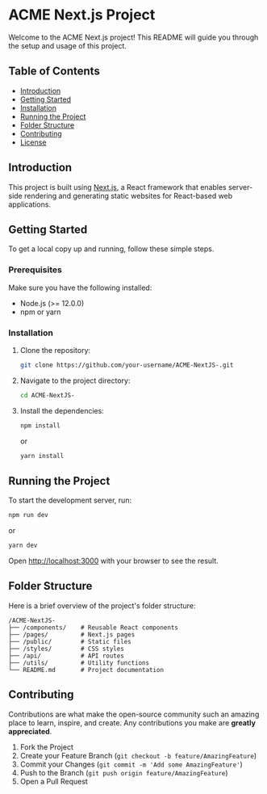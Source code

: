 
# ACME Next.js Project

Welcome to the ACME Next.js project! This README will guide you through the setup and usage of this project.

## Table of Contents

- [Introduction](#introduction)
- [Getting Started](#getting-started)
- [Installation](#installation)
- [Running the Project](#running-the-project)
- [Folder Structure](#folder-structure)
- [Contributing](#contributing)
- [License](#license)

## Introduction

This project is built using [Next.js](https://nextjs.org/), a React framework that enables server-side rendering and generating static websites for React-based web applications.

## Getting Started

To get a local copy up and running, follow these simple steps.

### Prerequisites

Make sure you have the following installed:

- Node.js (>= 12.0.0)
- npm or yarn

### Installation

1. Clone the repository:
    ```bash
    git clone https://github.com/your-username/ACME-NextJS-.git
    ```
2. Navigate to the project directory:
    ```bash
    cd ACME-NextJS-
    ```
3. Install the dependencies:
    ```bash
    npm install
    ```
    or
    ```bash
    yarn install
    ```

## Running the Project

To start the development server, run:
```bash
npm run dev
```
or
```bash
yarn dev
```

Open [http://localhost:3000](http://localhost:3000) with your browser to see the result.

## Folder Structure

Here is a brief overview of the project's folder structure:

```
/ACME-NextJS-
├── /components/    # Reusable React components
├── /pages/         # Next.js pages
├── /public/        # Static files
├── /styles/        # CSS styles
├── /api/           # API routes
├── /utils/         # Utility functions
└── README.md       # Project documentation
```

## Contributing

Contributions are what make the open-source community such an amazing place to learn, inspire, and create. Any contributions you make are **greatly appreciated**.

1. Fork the Project
2. Create your Feature Branch (`git checkout -b feature/AmazingFeature`)
3. Commit your Changes (`git commit -m 'Add some AmazingFeature'`)
4. Push to the Branch (`git push origin feature/AmazingFeature`)
5. Open a Pull Request
